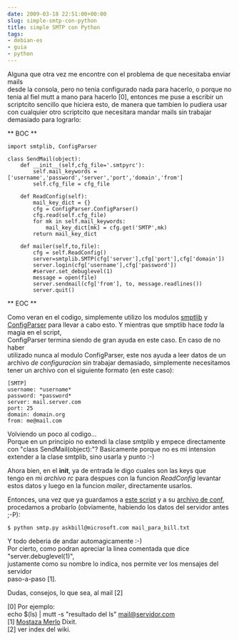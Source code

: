 ```yaml
---  
date: 2009-03-18 22:51:00+00:00  
slug: simple-smtp-con-python  
title: simple SMTP con Python  
tags:  
- debian-es  
- guia  
- python  
---  
```

  
Alguna que otra vez me encontre con el problema de que necesitaba enviar mails    
desde la consola, pero no tenia configurado nada para hacerlo, o porque no    
tenia al fiel mutt a mano para hacerlo [0], entonces me puse a escribir un    
scriptcito sencillo que hiciera esto, de manera que tambien lo pudiera usar    
con cualquier otro scriptcito que necesitara mandar mails sin trabajar    
demasiado para lograrlo:    
  
** BOC **    
  
    import smtplib, ConfigParser    
              
    class SendMail(object):    
        def __init__(self,cfg_file='.smtpyrc'):    
            self.mail_keywords = ['username','password','server','port','domain','from']    
            self.cfg_file = cfg_file    
              
        def ReadConfig(self):    
            mail_key_dict = {}    
            cfg = ConfigParser.ConfigParser()    
            cfg.read(self.cfg_file)    
            for mk in self.mail_keywords:    
                mail_key_dict[mk] = cfg.get('SMTP',mk)    
            return mail_key_dict    
        
        def mailer(self,to,file):    
            cfg = self.ReadConfig()    
            server=smtplib.SMTP(cfg['server'],cfg['port'],cfg['domain'])    
            server.login(cfg['username'],cfg['password'])    
            #server.set_debuglevel(1)    
            message = open(file)    
            server.sendmail(cfg['from'], to, message.readlines())    
            server.quit()    
** EOC **  
  
  
Como veran en el codigo, simplemente utilizo los modulos [smptlib](http://docs.python.org/library/smtplib.html) y [ConfigParser](http://docs.python.org/library/configparser.html) para llevar a cabo esto. Y mientras que smptlib hace *toda* la magia en el script,    
ConfigParser termina siendo de gran ayuda en este caso. En caso de no haber    
utilizado nunca al modulo ConfigParser, este nos ayuda a leer datos de un    
archivo *de configuracion* sin trabajar demasiado, simplemente necesitamos    
tener un archivo con el siguiente formato (en este caso):    
  
    [SMTP]    
    username: *username*    
    password: *password*    
    server: mail.server.com    
    port: 25    
    domain: domain.org    
    from: me@mail.com    
  
Volviendo un poco al codigo...  
Porque en un principio no extendi la clase smtplib y empece directamente    
con "class SendMail(object):"? Basicamente porque no es mi intension    
extender a la clase smtplib, sino usarla y punto :-)    
  
Ahora bien, en el __init__, ya de entrada le digo cuales son las keys que    
tengo en mi *archivo rc* para despues con la funcion *ReadConfig* levantar    
estos datos y luego en la funcion *mailer*, directamente usarlos.    
  
Entonces, una vez que ya guardamos a [este script](http://los.talibanes-del.sl/~mauro/py/smtp.py) y a su [archivo de conf](http://los.talibanes-del.sl/~mauro/py/smtpyrc),    
procedamos a probarlo (obviamente, habiendo los datos del servidor antes ;-P):    
  
    $ python smtp.py askbill@microsoft.com mail_para_bill.txt  
  
Y todo deberia de andar automagicamente :-)    
Por cierto, como podran apreciar la linea comentada que dice "server.debuglevel(1)",  
justamente como su nombre lo indica, nos permite ver los mensajes del servidor  
paso-a-paso [1].  
  
Dudas, consejos, lo que sea, al mail [2]  
  
  
[0] Por ejemplo:    
    echo $(ls) | mutt -s "resultado del ls" mail@servidor.com    
[1] [Mostaza Merlo](http://es.wikipedia.org/wiki/Reinaldo_Merlo) Dixit.    
[2] ver index del wiki.  

